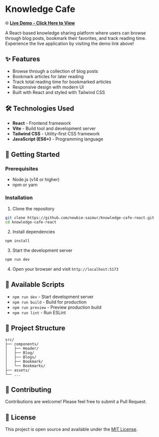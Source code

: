 # Knowledge Cafe

🌐 **[Live Demo - Click Here to View](https://animated-taste.surge.sh/)**

A React-based knowledge sharing platform where users can browse through blog posts, bookmark their favorites, and track reading time. Experience the live application by visiting the demo link above!

## ✨ Features
- Browse through a collection of blog posts
- Bookmark articles for later reading
- Track total reading time for bookmarked articles
- Responsive design with modern UI
- Built with React and styled with Tailwind CSS

## 🛠️ Technologies Used
- **React** - Frontend framework
- **Vite** - Build tool and development server
- **Tailwind CSS** - Utility-first CSS framework
- **JavaScript (ES6+)** - Programming language

## 🚀 Getting Started

### Prerequisites
- Node.js (v14 or higher)
- npm or yarn

### Installation
1. Clone the repository
```bash
git clone https://github.com/newbie-saimur/knowledge-cafe-react.git
cd knowledge-cafe-react
```

2. Install dependencies
```bash
npm install
```

3. Start the development server
```bash
npm run dev
```

4. Open your browser and visit `http://localhost:5173`

## 📝 Available Scripts
- `npm run dev` - Start development server
- `npm run build` - Build for production
- `npm run preview` - Preview production build
- `npm run lint` - Run ESLint

## 📂 Project Structure
```
src/
├── components/
│   ├── Header/
│   ├── Blog/
│   ├── Blogs/
│   ├── Bookmark/
│   └── Bookmarks/
├── assets/
└── ...
```

## 🤝 Contributing
Contributions are welcome! Please feel free to submit a Pull Request.

## 📄 License
This project is open source and available under the [MIT License](LICENSE).
